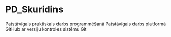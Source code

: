 # PD_Skuridins
Patstāvīgais praktiskais darbs programmēšanā
Patstāvīgais darbs platformā GitHub ar versiju kontroles sistēmu Git
